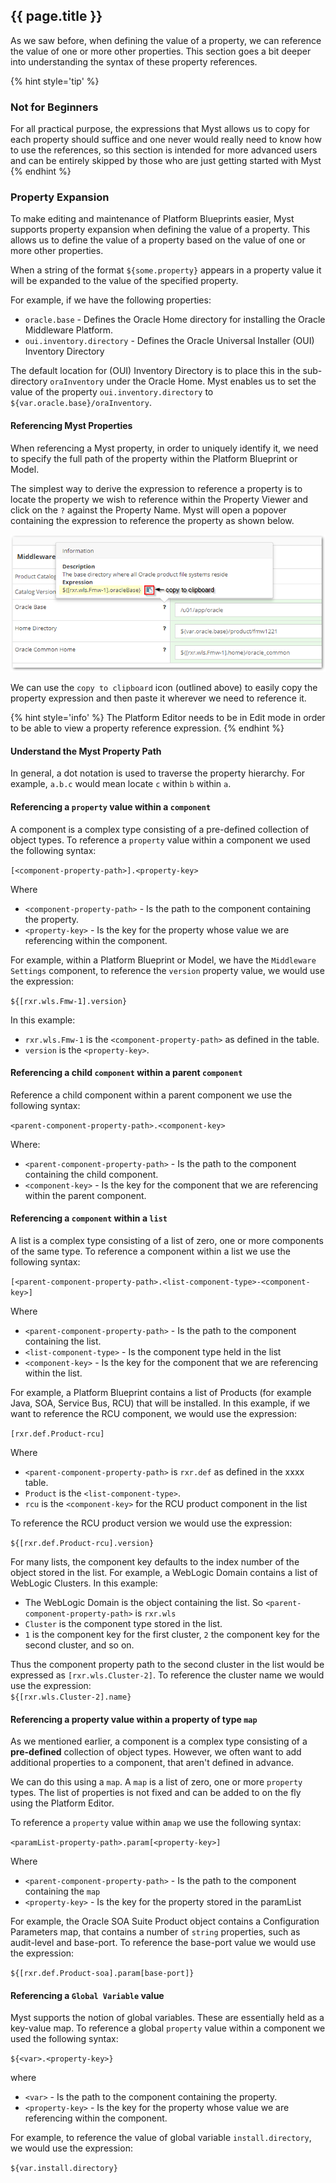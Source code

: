 ## {{ page.title }}

As we saw before, when defining the value of a property, we can reference the value of one or more other properties. This section goes a bit deeper into understanding the syntax of these property references.

{% hint style='tip' %}
### Not for Beginners
For all practical purpose, the expressions that Myst allows us to copy for each property should suffice and one never would really need to know how to use the references, so this section is intended for more advanced users and can be entirely skipped by those who are just getting started with Myst
{% endhint %}

### Property Expansion
To make editing and maintenance of Platform Blueprints easier, Myst supports property expansion when defining the value of a property. This allows us to define the value of a property based on the value of one or more other properties.

When a string of the format `${some.property}` appears in a property value it will be expanded to the value of the specified property.

For example, if we have the following properties:
* `oracle.base` - Defines the Oracle Home directory for installing the Oracle Middleware Platform. 
* `oui.inventory.directory` - Defines the Oracle Universal Installer (OUI) Inventory Directory

The default location for (OUI) Inventory Directory is to place this in the sub-directory `oraInventory` under the Oracle Home. Myst enables us to set the value of the property `oui.inventory.directory` to  `${var.oracle.base}/oraInventory`.

#### Referencing Myst Properties
When referencing a Myst property, in order to uniquely identify it, we need to specify the full path of the property within the Platform Blueprint or Model.

The simplest way to derive the expression to reference a property is to locate the property we wish to reference within the Property Viewer and click on the `?` against the Property Name. Myst will open a popover containing the expression to reference the property as shown below.

![](img/propertyExpression.png)

We can use the `copy to clipboard` icon (outlined above) to easily copy the property expression and then paste it wherever we need to reference it.

{% hint style='info' %}
The Platform Editor needs to be in Edit mode in order to be able to view a property reference expression.
{% endhint %}

#### Understand the Myst Property Path
In general, a dot notation is used to traverse the property hierarchy. For example, `a.b.c` would mean locate `c` within `b` within `a`. 

#### Referencing a `property` value within a `component`
A component is a complex type consisting of a pre-defined collection of object types. To reference a `property` value within a component we used the following syntax:

`[<component-property-path>].<property-key>`

Where
* `<component-property-path>` - Is the path to the component containing the property.
* `<property-key>` - Is the key for the property whose value we are referencing within the component.

For example, within a Platform Blueprint or Model, we have the `Middleware Settings` component, to reference the `version` property value, we would use the expression: 

`${[rxr.wls.Fmw-1].version}`

In this example:
* `rxr.wls.Fmw-1` is the `<component-property-path>` as defined in the table.
* `version` is the `<property-key>`.

#### Referencing a child `component` within a parent `component`
Reference a child component within a parent component we use the following syntax:

`<parent-component-property-path>.<component-key>`

Where:  
* `<parent-component-property-path>` - Is the path to the component containing the child component.
* `<component-key>` - Is the key for the component that we are referencing within the parent component.

#### Referencing a `component` within a `list`
A list is a complex type consisting of a list of zero, one or more components of the same type. 
To reference a component within a list we use the following syntax:

`[<parent-component-property-path>.<list-component-type>-<component-key>]`

Where
* `<parent-component-property-path>` - Is the path to the component containing the list.
* `<list-component-type>` - Is the component type held in the list
* `<component-key>` - Is the key for the component that we are referencing within the list. 

For example, a Platform Blueprint contains a list of Products (for example Java, SOA, Service Bus, RCU) that will be installed. In this example, if we want to reference the RCU component, we would use the expression:

`[rxr.def.Product-rcu]`

Where
* `<parent-component-property-path>` is `rxr.def` as defined in the xxxx table.
* `Product` is the `<list-component-type>`.
* `rcu` is the `<component-key>` for the RCU product component in the list 

To reference the RCU product version we would use the expression:   

`${[rxr.def.Product-rcu].version}`

For many lists, the component key defaults to the index number of the object stored in the list. For example, a WebLogic Domain contains a list of WebLogic Clusters. In this example: 
* The WebLogic Domain is the object containing the list. So `<parent-component-property-path>` is `rxr.wls`
* `Cluster` is the component type stored in the list.
* `1` is the component key for the first cluster, `2` the component key for the second cluster, and so on.

Thus the component property path to the second cluster in the list would be expressed as `[rxr.wls.Cluster-2]`. To reference the cluster name we would use the expression:  
`${[rxr.wls.Cluster-2].name}`

#### Referencing a property value within a property of type `map`
As we mentioned earlier, a component is a complex type consisting of a **pre-defined** collection of object types. However, we often want to add additional properties to a component, that aren't defined in advance. 

We can do this using a `map`. A `map` is a list of zero, one or more `property` types. The list of properties is not fixed and can be added to on the fly using the Platform Editor.

To reference a `property` value within a`map` we use the following syntax:

`<paramList-property-path>.param[<property-key>]`

Where
* `<parent-component-property-path>` - Is the path to the component containing the `map`
* `<property-key>` - Is the key for the property stored in the paramList

For example, the Oracle SOA Suite Product object contains a Configuration Parameters map, that contains a number of `string` properties, such as audit-level and base-port. To reference the base-port value we would use the expression:  

`${[rxr.def.Product-soa].param[base-port]}`

#### Referencing a `Global Variable` value
Myst supports the notion of global variables. These are essentially held as a key-value map. To reference a global `property` value within a component we used the following syntax:  

`${<var>.<property-key>}`

where
* `<var>` - Is the path to the component containing the property.  
* `<property-key>` - Is the key for the property whose value we are referencing within the component.

For example, to reference the value of global variable `install.directory`, we would use the expression:

`${var.install.directory}`